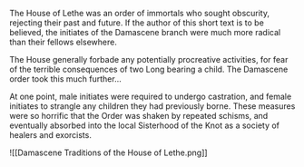 The House of Lethe was an order of immortals who sought obscurity, rejecting their past and future. If the author of this short text is to be believed, the initiates of the Damascene branch were much more radical than their fellows elsewhere.

The House generally forbade any potentially procreative activities, for fear of the terrible consequences of two Long bearing a child. The Damascene order took this much further…

At one point, male initiates were required to undergo castration, and female initiates to strangle any children they had previously borne. These measures were so horrific that the Order was shaken by repeated schisms, and eventually absorbed into the local Sisterhood of the Knot as a society of healers and exorcists.

![[Damascene Traditions of the House of Lethe.png]]